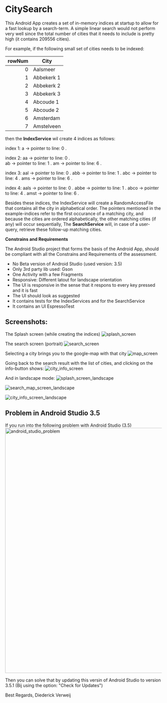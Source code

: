 # CitySearch

This Android App creates a set of in-memory indices at startup to allow for a fast lookup by a search-term.
A simple linear search would not perform very well since the total number of cities that it needs to include is pretty high (it contains 209556 cities). 

For example, if the following small set of cities needs to be indexed:

|rowNum|City|
|--:|---|
|0|Aalsmeer|
|1|Abbekerk 1|
|2|Abbekerk 2|
|3|Abbekerk 3|
|4|Abcoude 1|
|5|Abcoude 2|
|6|Amsterdam|
|7|Amstelveen|

then the **IndexService** wil create 4 indices as follows:

index 1:
a -> pointer to line: 0 . 

index 2:
aa -> pointer to line: 0 .   
ab -> pointer to line: 1 . 
am -> pointer to line: 6 . 

index 3:
aal -> pointer to line: 0 . 
abb -> pointer to line: 1 . 
abc -> pointer to line: 4 . 
ams -> pointer to line: 6 . 

index 4:
aals -> pointer to line: 0 . 
abbe -> pointer to line: 1 . 
abco -> pointer to line: 4 . 
amst -> pointer to line: 6 . 

Besides these indices, the IndexService will create a RandomAccessFile that contains all the city in alphabetical order. 
The pointers mentioned in the example-indices refer to the first occurance of a matching city, and because the cities are ordered alphabetically, the other matching cities (if any) will occur sequentially, The **SearchService** will, in case of a user-query, retrieve these follow-up matching cities.


**Constrains and Requirements**

The Android Studio project that forms the basis of the Android App, should be compliant with all the Constrains and Requirements of the assessment.

- No Beta version of Android Studio (used version: 3.5)
- Only 3rd party lib used: Gson
- One Activity with a few Fragments
- Responsive: Different latout for landscape orientation
- The UI is responsive in the sense that it respons to every key pressed and it is fast
- The UI should look as suggested
- It contains tests for the IndexServices and for the SearchService
- It contains an UI EspressoTest 



## Screenshots:

The Splash screen (while creating the indices)
![splash_screen](https://user-images.githubusercontent.com/2026484/67287915-4a6ab380-f4dc-11e9-9957-e3a28f2b3a0b.png)

The search screen (portrait)
![search_screen](https://user-images.githubusercontent.com/2026484/67287912-49d21d00-f4dc-11e9-86b8-32b755ac6a7e.png)

Selecting a city brings you to the google-map with that city
![map_screen](https://user-images.githubusercontent.com/2026484/67287914-4a6ab380-f4dc-11e9-86f8-8982b07b7294.png)

Going back to the search result with the list of cities, and clicking on the info-button shows:
![city_info_screen](https://user-images.githubusercontent.com/2026484/67287913-4a6ab380-f4dc-11e9-9faa-f38c81617b09.png)


And in landscape mode:
![splash_screen_landscape](https://user-images.githubusercontent.com/2026484/67287919-4b034a00-f4dc-11e9-951c-94e9c291e8fb.png)

![search_map_screen_landscape](https://user-images.githubusercontent.com/2026484/67287920-4b034a00-f4dc-11e9-9671-b821582e09d4.png)

![city_info_screen_landscape](https://user-images.githubusercontent.com/2026484/67287917-4b034a00-f4dc-11e9-92fb-82b79f6106bf.png)



## Problem in Android Studio 3.5

If you run into the following problem with Android Studio (3.5)
<img width="785" alt="android_studio_problem" src="https://user-images.githubusercontent.com/2026484/67289040-3b850080-f4de-
11e9-8bda-f007f5eb0a7a.png">

Then you can solve that by updating this versin of Android Studio to version 3.5.1
(Bij using the option: "Check for Updates")



Best Regards,
Diederick Verweij
